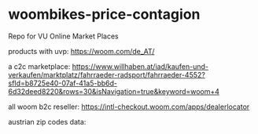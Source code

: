 # woombikes-price-contagion
Repo for VU Online Market Places

products with uvp: https://woom.com/de_AT/

a c2c marketplace: https://www.willhaben.at/iad/kaufen-und-verkaufen/marktplatz/fahrraeder-radsport/fahrraeder-4552?sfId=b8725e40-07af-41a5-bb6d-6d32deed8220&rows=30&isNavigation=true&keyword=woom+4

all woom b2c reseller: https://intl-checkout.woom.com/apps/dealerlocator

austrian zip codes data: 

